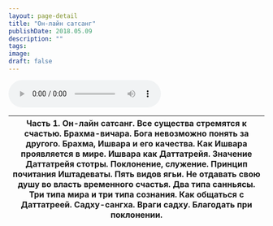 ```yaml
---
layout: page-detail
title: "Он-лайн сатсанг"
publishDate: 2018.05.09
description: ""
tags:
image:
draft: false
---
```


<audio title="2018.05.09 - Он-лайн сатсанг.mp3" src="https://filer-api.advayta.org/v1.0/public/files/73677" controls=""></audio>

| Часть 1\. Он-лайн сатсанг. Все существа стремятся к счастью. Брахма-вичара. Бога невозможно понять за другого. Брахма, Ишвара и его качества. Как Ишвара проявляется в мире. Ишвара как Даттатрейя. Значение Даттатрейя стотры. Поклонение, служение. Принцип почитания Иштадеваты. Пять видов ягьи. Не отдавать свою душу во власть временного счастья. Два типа санньясы. Три типа мира и три типа сознания. Как общаться с Даттатреей. Садху-сангха. Враги садху. Благодать при поклонении. |
| ---------------------------------------------------------------------------------------------------------------------------------------------------------------------------------------------------------------------------------------------------------------------------------------------------------------------------------------------------------------------------------------------------------------------------------------------------------------------------------------------- |

  
